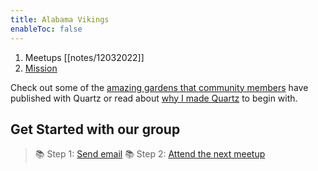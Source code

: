 ```yaml
---
title: Alabama Vikings
enableToc: false
---
```


1. Meetups [[notes/12032022]]
2. [Mission](https://inebriatedpress.files.wordpress.com/2009/03/090404-farside-wolves.jpg)

Check out some of the [amazing gardens that community members](notes/showcase.md) have published with Quartz or read about [why I made Quartz](notes/philosophy.md) to begin with.

## Get Started with our group
> 📚 Step 1: [Send email](notes/contact.md)
> 📚 Step 2: [Attend the next meetup](notes/meetups)
